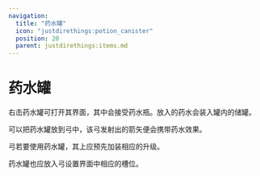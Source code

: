 ```yaml
---
navigation:
  title: "药水罐"
  icon: "justdirethings:potion_canister"
  position: 20
  parent: justdirethings:items.md
---
```


# 药水罐

右击药水罐可打开其界面，其中会接受药水瓶。放入的药水会装入罐内的储罐。

可以把药水罐放到弓中，该弓发射出的箭矢便会携带药水效果。

弓若要使用药水罐，其上应预先加装相应的升级。

药水罐也应放入弓设置界面中相应的槽位。

